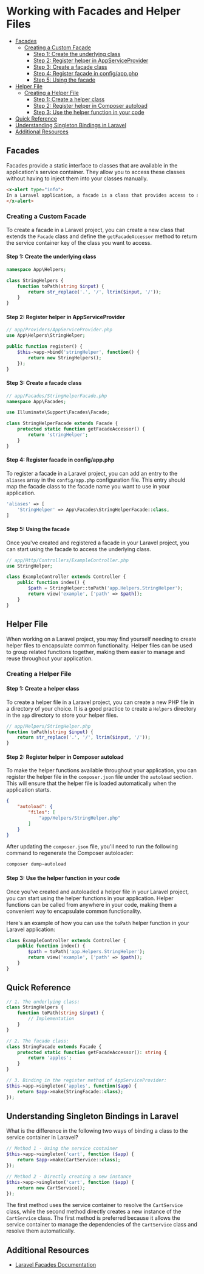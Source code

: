 # Working with Facades and Helper Files

- [Facades](#facades)
  - [Creating a Custom Facade](#creating-a-custom-facade)
    - [Step 1: Create the underlying class](#step-1-create-the-underlying-class)
    - [Step 2: Register helper in AppServiceProvider](#step-2-register-helper-in-appserviceprovider)
    - [Step 3: Create a facade class](#step-3-create-a-facade-class)
    - [Step 4: Register facade in config/app.php](#step-4-register-facade-in-configappphp)
    - [Step 5: Using the facade](#step-5-using-the-facade)
- [Helper File](#helper-file)
  - [Creating a Helper File](#creating-a-helper-file)
    - [Step 1: Create a helper class](#step-1-create-a-helper-class)
    - [Step 2: Register helper in Composer autoload](#step-2-register-helper-in-composer-autoload)
    - [Step 3: Use the helper function in your code](#step-3-use-the-helper-function-in-your-code)
- [Quick Reference](#quick-reference)
- [Understanding Singleton Bindings in Laravel](#understanding-singleton-bindings-in-laravel)
- [Additional Resources](#additional-resources)

## Facades

Facades provide a static interface to classes that are available in the application's service
container. They allow you to access these classes without having to inject them into your classes
manually.

```html +parse
<x-alert type="info">
In a Laravel application, a facade is a class that provides access to an object from the container.
</x-alert>
```

### Creating a Custom Facade

To create a facade in a Laravel project, you can create a new class that extends the `Facade` class
and define the `getFacadeAccessor` method to return the service container key of the class you want
to access.

#### Step 1: Create the underlying class

```php
namespace App\Helpers;

class StringHelpers {
    function toPath(string $input) {
        return str_replace('.', '/', ltrim($input, '/'));
    }
}
```

#### Step 2: Register helper in AppServiceProvider

```php
// app/Providers/AppServiceProvider.php
use App\Helpers\StringHelper;

public function register() {
    $this->app->bind('stringHelper', function() {
        return new StringHelpers();
    });
}
```

#### Step 3: Create a facade class

```php
// app/Facades/StringHelperFacade.php
namespace App\Facades;

use Illuminate\Support\Facades\Facade;

class StringHelperFacade extends Facade {
    protected static function getFacadeAccessor() {
        return 'stringHelper';
    }
}
```

#### Step 4: Register facade in config/app.php

To register a facade in a Laravel project, you can add an entry to the `aliases` array in the
`config/app.php` configuration file. This entry should map the facade class to the facade name you
want to use in your application.

```php
'aliases' => [
    'StringHelper' => App\Facades\StringHelperFacade::class,
]
```

#### Step 5: Using the facade


Once you've created and registered a facade in your Laravel project, you can start using the facade
to access the underlying class.

```php
// app/Http/Controllers/ExampleController.php
use StringHelper;

class ExampleController extends Controller {
    public function index() {
        $path = StringHelper::toPath('app.Helpers.StringHelper');
        return view('example', ['path' => $path]);
    }
}
```

## Helper File

When working on a Laravel project, you may find yourself needing to create helper files to
encapsulate common functionality. Helper files can be used to group related functions together,
making them easier to manage and reuse throughout your application.

### Creating a Helper File

#### Step 1: Create a helper class

To create a helper file in a Laravel project, you can create a new PHP file in a directory of your
choice. It is a good practice to create a `Helpers` directory in the `app` directory to store your
helper files.

```php
// app/Helpers/StringHelper.php
function toPath(string $input) {
    return str_replace('.', '/', ltrim($input, '/'));
}
```

#### Step 2: Register helper in Composer autoload

To make the helper functions available throughout your application, you can register the helper file
in the `composer.json` file under the `autoload` section. This will ensure that the helper file is
loaded automatically when the application starts.

```json
{
    "autoload": {
        "files": [
            "app/Helpers/StringHelper.php"
        ]
    }
}
```

After updating the `composer.json` file, you'll need to run the following command to regenerate the
Composer autoloader:

```bash
composer dump-autoload
```

#### Step 3: Use the helper function in your code

Once you've created and autoloaded a helper file in your Laravel project, you can start using the
helper functions in your application. Helper functions can be called from anywhere in your code,
making them a convenient way to encapsulate common functionality.

Here's an example of how you can use the `toPath` helper function in your Laravel application:

```php
class ExampleController extends Controller {
    public function index() {
        $path = toPath('app.Helpers.StringHelper');
        return view('example', ['path' => $path]);
    }
}
```

## Quick Reference

```php
// 1. The underlying class:
class StringHelpers {
    function toPath(string $input) { 
        // Implementation
    }
}

// 2. The facade class:
class StringFacade extends Facade {
	protected static function getFacadeAccessor(): string {
		return 'apples';
	}
}

// 3. Binding in the register method of AppServiceProvider:
$this->app->singleton('apples', function($app) {
	return $app->make(StringFacade::class);
});
```

## Understanding Singleton Bindings in Laravel

What is the difference in the following two ways of binding a class to the service container in
Laravel? 

```php
// Method 1 - Using the service container
$this->app->singleton('cart', function ($app) {
    return $app->make(CartService::class);
});

// Method 2 - Directly creating a new instance
$this->app->singleton('cart', function ($app) {
    return new CartService();
});
```

The first method uses the service container to resolve the `CartService` class, while the second
method directly creates a new instance of the `CartService` class. The first method is preferred
because it allows the service container to manage the dependencies of the `CartService` class and
resolve them automatically.

## Additional Resources

- [Laravel Facades Documentation](https://laravel.com/docs/11.x/facades)



